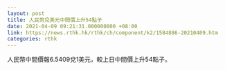 ```yaml
---
layout: post
title: 人民幣兌美元中間價上升54點子
date: 2021-04-09 09:21:31.000000000 +08:00
link: https://news.rthk.hk/rthk/ch/component/k2/1584886-20210409.htm
categories: rthk
---
```


人民幣中間價報6.5409兌1美元，較上日中間價上升54點子。
